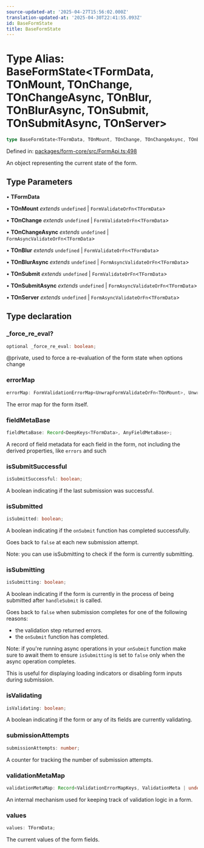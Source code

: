 ```yaml
---
source-updated-at: '2025-04-27T15:56:02.000Z'
translation-updated-at: '2025-04-30T22:41:55.093Z'
id: BaseFormState
title: BaseFormState
---
```


<!-- DO NOT EDIT: this page is autogenerated from the type comments -->

# Type Alias: BaseFormState\<TFormData, TOnMount, TOnChange, TOnChangeAsync, TOnBlur, TOnBlurAsync, TOnSubmit, TOnSubmitAsync, TOnServer\>

```ts
type BaseFormState<TFormData, TOnMount, TOnChange, TOnChangeAsync, TOnBlur, TOnBlurAsync, TOnSubmit, TOnSubmitAsync, TOnServer> = object;
```

Defined in: [packages/form-core/src/FormApi.ts:498](https://github.com/TanStack/form/blob/main/packages/form-core/src/FormApi.ts#L498)

An object representing the current state of the form.

## Type Parameters

• **TFormData**

• **TOnMount** *extends* `undefined` \| `FormValidateOrFn`\<`TFormData`\>

• **TOnChange** *extends* `undefined` \| `FormValidateOrFn`\<`TFormData`\>

• **TOnChangeAsync** *extends* `undefined` \| `FormAsyncValidateOrFn`\<`TFormData`\>

• **TOnBlur** *extends* `undefined` \| `FormValidateOrFn`\<`TFormData`\>

• **TOnBlurAsync** *extends* `undefined` \| `FormAsyncValidateOrFn`\<`TFormData`\>

• **TOnSubmit** *extends* `undefined` \| `FormValidateOrFn`\<`TFormData`\>

• **TOnSubmitAsync** *extends* `undefined` \| `FormAsyncValidateOrFn`\<`TFormData`\>

• **TOnServer** *extends* `undefined` \| `FormAsyncValidateOrFn`\<`TFormData`\>

## Type declaration

### \_force\_re\_eval?

```ts
optional _force_re_eval: boolean;
```

@private, used to force a re-evaluation of the form state when options change

### errorMap

```ts
errorMap: FormValidationErrorMap<UnwrapFormValidateOrFn<TOnMount>, UnwrapFormValidateOrFn<TOnChange>, UnwrapFormAsyncValidateOrFn<TOnChangeAsync>, UnwrapFormValidateOrFn<TOnBlur>, UnwrapFormAsyncValidateOrFn<TOnBlurAsync>, UnwrapFormValidateOrFn<TOnSubmit>, UnwrapFormAsyncValidateOrFn<TOnSubmitAsync>, UnwrapFormAsyncValidateOrFn<TOnServer>>;
```

The error map for the form itself.

### fieldMetaBase

```ts
fieldMetaBase: Record<DeepKeys<TFormData>, AnyFieldMetaBase>;
```

A record of field metadata for each field in the form, not including the derived properties, like `errors` and such

### isSubmitSuccessful

```ts
isSubmitSuccessful: boolean;
```

A boolean indicating if the last submission was successful.

### isSubmitted

```ts
isSubmitted: boolean;
```

A boolean indicating if the `onSubmit` function has completed successfully.

Goes back to `false` at each new submission attempt.

Note: you can use isSubmitting to check if the form is currently submitting.

### isSubmitting

```ts
isSubmitting: boolean;
```

A boolean indicating if the form is currently in the process of being submitted after `handleSubmit` is called.

Goes back to `false` when submission completes for one of the following reasons:
- the validation step returned errors.
- the `onSubmit` function has completed.

Note: if you're running async operations in your `onSubmit` function make sure to await them to ensure `isSubmitting` is set to `false` only when the async operation completes.

This is useful for displaying loading indicators or disabling form inputs during submission.

### isValidating

```ts
isValidating: boolean;
```

A boolean indicating if the form or any of its fields are currently validating.

### submissionAttempts

```ts
submissionAttempts: number;
```

A counter for tracking the number of submission attempts.

### validationMetaMap

```ts
validationMetaMap: Record<ValidationErrorMapKeys, ValidationMeta | undefined>;
```

An internal mechanism used for keeping track of validation logic in a form.

### values

```ts
values: TFormData;
```

The current values of the form fields.
